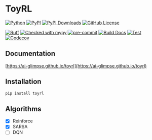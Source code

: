 # ToyRL

[![Python](https://img.shields.io/pypi/pyversions/toyrl.svg?color=%2334D058)](https://pypi.org/project/toyrl/)
[![PyPI](https://img.shields.io/pypi/v/toyrl?color=%2334D058&label=pypi%20package)](https://pypi.org/project/toyrl/)
[![PyPI Downloads](https://static.pepy.tech/badge/toyrl)](https://pepy.tech/projects/toyrl)
[![GitHub License](https://img.shields.io/github/license/ai-glimpse/toyrl)](https://github.com/ai-glimpse/toyrl/blob/master/LICENSE)

[![Ruff](https://img.shields.io/endpoint?url=https://raw.githubusercontent.com/astral-sh/ruff/main/assets/badge/v2.json)](https://github.com/astral-sh/ruff)
[![Checked with mypy](https://www.mypy-lang.org/static/mypy_badge.svg)](https://mypy-lang.org/)
[![pre-commit](https://img.shields.io/badge/pre--commit-enabled-brightgreen?logo=pre-commit)](https://github.com/pre-commit/pre-commit)
[![Build Docs](https://github.com/ai-glimpse/toyrl/actions/workflows/build_docs.yaml/badge.svg)](https://github.com/ai-glimpse/toyrl/actions/workflows/build_docs.yaml)
[![Test](https://github.com/ai-glimpse/toyrl/actions/workflows/test.yaml/badge.svg)](https://github.com/ai-glimpse/toyrl/actions/workflows/test.yaml)
[![Codecov](https://codecov.io/gh/ai-glimpse/toyrl/branch/master/graph/badge.svg)](https://codecov.io/gh/ai-glimpse/toyrl)

## Documentation

[https://ai-glimpse.github.io/toyrl](https://ai-glimpse.github.io/toyrl)

## Installation

```bash
pip install toyrl
```

## Algorithms

- [x] Reinforce
- [x] SARSA
- [ ] DQN
